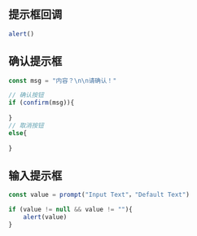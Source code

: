 <!--
 * @Description: 
 * @Version: 1.0
 * @Author: DaLao
 * @Email: dalao_li@163.com
 * @Date: 2021-04-05 23:22:18
 * @LastEditors: DaLao
 * @LastEditTime: 2021-11-13 20:42:03
-->

## 提示框回调

```js
alert()
```

## 确认提示框
 
```js
const msg = "内容？\n\n请确认！"

// 确认按钮
if (confirm(msg)){
    
}
// 取消按钮
else{
    
}
```

## 输入提示框

```js
const value = prompt("Input Text"，"Default Text")

if (value != null && value != ""){
    alert(value)
}
```